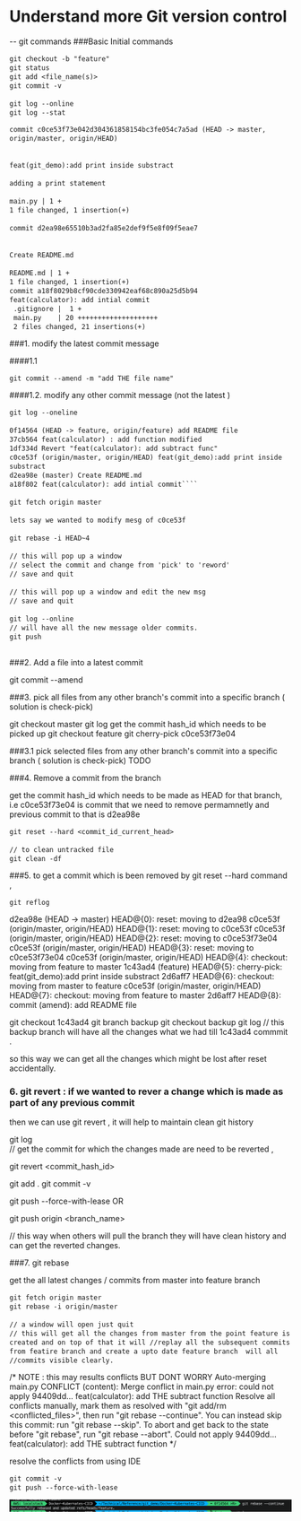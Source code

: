 # Understand more Git version control

-- git commands 
###Basic Initial commands
```
git checkout -b "feature"
git status
git add <file_name(s)>
git commit -v

git log --online
git log --stat 
```

    commit c0ce53f73e042d304361858154bc3fe054c7a5ad (HEAD -> master, origin/master, origin/HEAD)


    feat(git_demo):add print inside substract

    adding a print statement

    main.py | 1 +
    1 file changed, 1 insertion(+)

    commit d2ea98e65510b3ad2fa85e2def9f5e8f09f5eae7


    Create README.md

    README.md | 1 +
    1 file changed, 1 insertion(+)
    commit a18f8029b8cf90cde330942eaf68c890a25d5b94
    feat(calculator): add intial commit
     .gitignore |  1 +
     main.py    | 20 ++++++++++++++++++++
     2 files changed, 21 insertions(+)


###1. modify the latest commit message 

####1.1
```
git commit --amend -m "add THE file name"
```
####1.2. modify any other commit message (not the latest )
````
git log --oneline

0f14564 (HEAD -> feature, origin/feature) add README file
37cb564 feat(calculator) : add function modified
1df334d Revert "feat(calculator): add subtract func"
c0ce53f (origin/master, origin/HEAD) feat(git_demo):add print inside substract
d2ea98e (master) Create README.md
a18f802 feat(calculator): add intial commit````

git fetch origin master

lets say we wanted to modify mesg of c0ce53f

git rebase -i HEAD~4

// this will pop up a window 
// select the commit and change from 'pick' to 'reword'
// save and quit

// this will pop up a window and edit the new msg
// save and quit

git log --online 
// will have all the new message older commits.
git push 


````


###2. Add a file into a latest commit 

git commit --amend 



###3. pick all files from any other branch's commit  into a specific branch ( solution is check-pick)

git checkout master 
git log 
get the commit hash_id which needs to be picked up
git checkout feature
git cherry-pick c0ce53f73e04

###3.1 pick selected files from any other branch's commit  into a specific branch ( solution is check-pick)
TODO

###4. Remove a commit from the branch 

get the commit hash_id which needs to be made as HEAD for that branch, i.e c0ce53f73e04 is commit that we need to remove permamnetly and previous commit to that is d2ea98e

```git checkout <branch_name>
git reset --hard <commit_id_current_head>

// to clean untracked file 
git clean -df
```


###5. to get a commit which is been removed by git reset --hard command , 

```
git reflog 
```

d2ea98e (HEAD -> master) HEAD@{0}: reset: moving to d2ea98
c0ce53f (origin/master, origin/HEAD) HEAD@{1}: reset: moving to c0ce53f
c0ce53f (origin/master, origin/HEAD) HEAD@{2}: reset: moving to c0ce53f73e04
c0ce53f (origin/master, origin/HEAD) HEAD@{3}: reset: moving to c0ce53f73e04
c0ce53f (origin/master, origin/HEAD) HEAD@{4}: checkout: moving from feature to master
1c43ad4 (feature) HEAD@{5}: cherry-pick: feat(git_demo):add print inside substract
2d6aff7 HEAD@{6}: checkout: moving from master to feature
c0ce53f (origin/master, origin/HEAD) HEAD@{7}: checkout: moving from feature to master
2d6aff7 HEAD@{8}: commit (amend): add README file 


git checkout 1c43ad4
git branch backup
git checkout backup
git log 
// this backup branch will have all the changes what we had till 1c43ad4 commmit .


so this way we can get all the changes which might be lost after reset accidentally.

### 6. git revert : if we wanted to rever a change which is made as part of any previous commit
then we can use git revert , it will help to maintain clean git history

git log  
// get the commit for which the changes made are need to be reverted , 

git revert <commit_hash_id>

git add .
git commit -v

git push --force-with-lease
OR 

git push origin <branch_name>

// this way when others will pull the branch they will have clean history and can get the reverted changes.

###7. git rebase 

get the all latest changes / commits from master into feature branch 

````git checkout feature
git fetch origin master 
git rebase -i origin/master

// a window will open just quit
// this will get all the changes from master from the point feature is created and on top of that it will //replay all the subsequent commits from featire branch and create a upto date feature branch  will all //commits visible clearly. 
````
/*
NOTE : this may results conflicts BUT DONT WORRY 
Auto-merging main.py
CONFLICT (content): Merge conflict in main.py
error: could not apply 94409dd... feat(calculator): add THE subtract function
Resolve all conflicts manually, mark them as resolved with
"git add/rm <conflicted_files>", then run "git rebase --continue".
You can instead skip this commit: run "git rebase --skip".
To abort and get back to the state before "git rebase", run "git rebase --abort".
Could not apply 94409dd... feat(calculator): add THE subtract function
*/

resolve the conflicts from using IDE 

```git add . 
git commit -v
git push --force-with-lease
```

![img.png](img.png)

